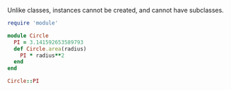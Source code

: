 ---
---

Unlike classes, instances cannot be created,
and cannot have subclasses.

```ruby
require 'module'

module Circle
  PI = 3.141592653589793
  def Circle.area(radius)
    PI * radius**2
  end
end

Circle::PI
```
